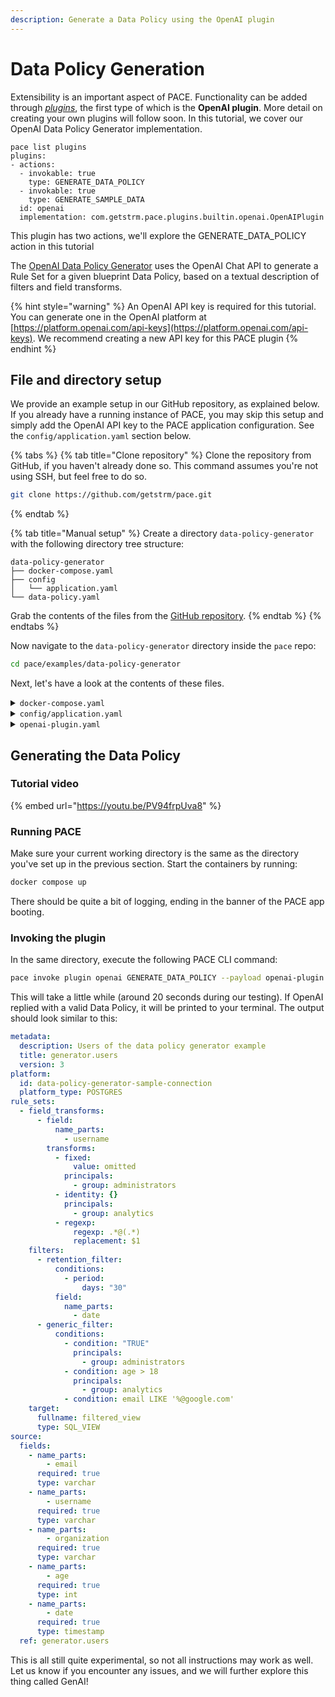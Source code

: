 ```yaml
---
description: Generate a Data Policy using the OpenAI plugin
---
```


# Data Policy Generation

Extensibility is an important aspect of PACE. Functionality can be added through [_plugins_](../plugins/definition.md), the first type of which is the **OpenAI plugin**. More detail on creating your own plugins will follow soon. In this tutorial, we cover our OpenAI Data Policy Generator implementation.

```shell
pace list plugins
plugins:
- actions:
  - invokable: true
    type: GENERATE_DATA_POLICY
  - invokable: true
    type: GENERATE_SAMPLE_DATA
  id: openai
  implementation: com.getstrm.pace.plugins.builtin.openai.OpenAIPlugin
```
This plugin has two actions, we'll explore the GENERATE_DATA_POLICY action in this tutorial

The [OpenAI Data Policy Generator](../plugins/built-in/openai.md) uses the OpenAI Chat API to generate a Rule Set for a given blueprint Data Policy, based on a textual description of filters and field transforms.

{% hint style="warning" %}
An OpenAI API key is required for this tutorial. You can generate one in the OpenAI platform at [https://platform.openai.com/api-keys](https://platform.openai.com/api-keys). We recommend creating a new API key for this PACE plugin
{% endhint %}

## File and directory setup

We provide an example setup in our GitHub repository, as explained below. If you already have a running instance of PACE, you may skip this setup and simply add the OpenAI API key to the PACE application configuration. See the `config/application.yaml` section below.

{% tabs %}
{% tab title="Clone repository" %}
Clone the repository from GitHub, if you haven't already done so. This command assumes you're not using SSH, but feel free to do so.

```bash
git clone https://github.com/getstrm/pace.git
```
{% endtab %}

{% tab title="Manual setup" %}
Create a directory `data-policy-generator` with the following directory tree structure:

```
data-policy-generator
├── docker-compose.yaml
├── config
│   └── application.yaml
└── data-policy.yaml
```

Grab the contents of the files from the [GitHub repository](https://github.com/getstrm/pace/tree/alpha/examples/data-policy-generator).
{% endtab %}
{% endtabs %}

Now navigate to the `data-policy-generator` directory inside the `pace` repo:

```bash
cd pace/examples/data-policy-generator
```

Next, let's have a look at the contents of these files.

<details>

<summary><code>docker-compose.yaml</code></summary>

The compose file defines three services:

* **pace\_app** with the [ports](../../examples/detokenization/docker-compose.yaml#L41) for all different interfaces exposed to the host:
  * `9090` -> Envoy JSON / gRPC REST Transcoding proxy.
  * `50051` -> gRPC.
  * `8080` -> Spring Boot Actuator.
* **postgres\_pace** acts as the persistent layer for PACE to store its Data Policies.
  * Available under `localhost:5432` on your machine.

</details>

<details>

<summary><code>config/application.yaml</code></summary>

This is the Spring Boot application configuration, which specifies the PACE database connection, and the OpenAI API key.

```yaml
spring:
  datasource:
    url: jdbc:postgresql://postgres_pace:5432/pace
    hikari:
      username: pace
      password: pace
      schema: public

app:
  plugins:
    openai:
      enabled: true
      api-key: "put-your-api-key-here"
      # use a gpt-4 model to follow along with the documentation
      model: "gpt-4-1106-preview"
```

Make sure to set a valid API key, which you can generate at [https://platform.openai.com/api-keys](https://platform.openai.com/api-keys).

</details>

<details>

<summary><code>openai-plugin.yaml</code></summary>

This file contains the blueprint Data Policy and the textual instructions we'll use to generate a Rule Set using the OpenAI Data Policy Generator plugin. Feel free to modify it to your own liking.

</details>

## Generating the Data Policy

### Tutorial video

{% embed url="https://youtu.be/PV94frpUva8" %}

### Running PACE

Make sure your current working directory is the same as the directory you've set up in the previous section. Start the containers by running:

```bash
docker compose up
```

There should be quite a bit of logging, ending in the banner of the PACE app booting.

### Invoking the plugin

In the same directory, execute the following PACE CLI command:

```bash
pace invoke plugin openai GENERATE_DATA_POLICY --payload openai-plugin.yaml
```

This will take a little while (around 20 seconds during our testing). If OpenAI replied with a valid Data Policy, it will be printed to your terminal. The output should look similar to this:

```yaml
metadata:
  description: Users of the data policy generator example
  title: generator.users
  version: 3
platform:
  id: data-policy-generator-sample-connection
  platform_type: POSTGRES
rule_sets:
  - field_transforms:
      - field:
          name_parts:
            - username
        transforms:
          - fixed:
              value: omitted
            principals:
              - group: administrators
          - identity: {}
            principals:
              - group: analytics
          - regexp:
              regexp: .*@(.*)
              replacement: $1
    filters:
      - retention_filter:
          conditions:
            - period:
                days: "30"
          field:
            name_parts:
              - date
      - generic_filter:
          conditions:
            - condition: "TRUE"
              principals:
                - group: administrators
            - condition: age > 18
              principals:
                - group: analytics
            - condition: email LIKE '%@google.com'
    target:
      fullname: filtered_view
      type: SQL_VIEW
source:
  fields:
    - name_parts:
        - email
      required: true
      type: varchar
    - name_parts:
        - username
      required: true
      type: varchar
    - name_parts:
        - organization
      required: true
      type: varchar
    - name_parts:
        - age
      required: true
      type: int
    - name_parts:
        - date
      required: true
      type: timestamp
  ref: generator.users
```

This is all still quite experimental, so not all instructions may work as well. Let us know if you encounter any issues, and we will further explore this thing called GenAI!
